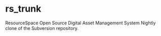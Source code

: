 # rs_trunk
ResourceSpace Open Source Digital Asset Management System
Nightly clone of the Subversion repository.
